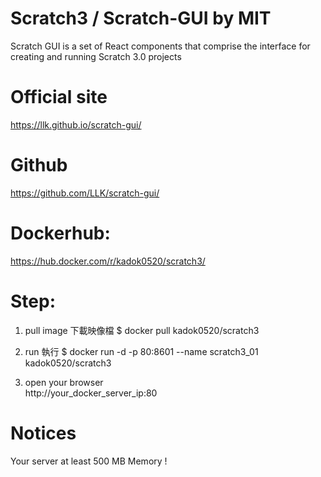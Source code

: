 # Scratch3 / Scratch-GUI by MIT
Scratch GUI is a set of React components that comprise the interface for creating and running Scratch 3.0 projects

# Official site 
https://llk.github.io/scratch-gui/

# Github 
https://github.com/LLK/scratch-gui/

# Dockerhub:
https://hub.docker.com/r/kadok0520/scratch3/

# Step:
1. pull image  下載映像檔
$ docker pull kadok0520/scratch3

2. run  執行
$ docker run -d -p 80:8601 --name scratch3_01 kadok0520/scratch3

3. open your browser  
http://your_docker_server_ip:80

# Notices
Your server at least 500 MB Memory !
